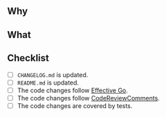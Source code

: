 ## Why

<!-- Why this pull request was created?
     Explain the problem that this pull request is trying to solve. -->

## What

<!-- What does this pull request contain?
     Explain what is this pull request changing. -->

## Checklist

<!-- All items should be verified and marked as done.
     If an item doesn't apply to the introduced changes - check it as done too. -->

- [ ] `CHANGELOG.md` is updated.
- [ ] `README.md` is updated.
- [ ] The code changes follow [Effective Go](https://golang.org/doc/effective_go).
- [ ] The code changes follow [CodeReviewComments](https://github.com/golang/go/wiki/CodeReviewComments).
- [ ] The code changes are covered by tests.

<!-- markdownlint-disable-file MD041 -->
